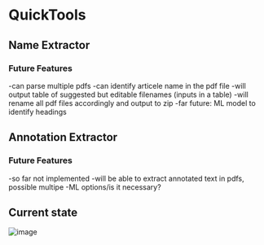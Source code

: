 # QuickTools

## Name Extractor

### Future Features
-can parse multiple pdfs
-can identify articele name in the pdf file
-will output table of suggested but editable filenames (inputs in a table)
-will rename all pdf files accordingly and output to zip
-far future: ML model to identify headings

## Annotation Extractor

### Future Features
-so far not implemented
-will be able to extract annotated text in pdfs, possible multipe
-ML options/is it necessary?

## Current state
![image](https://github.com/DanielRychly/QuickTools/assets/66741918/aaa82b37-e2b5-44d3-b420-139916ef237e)

